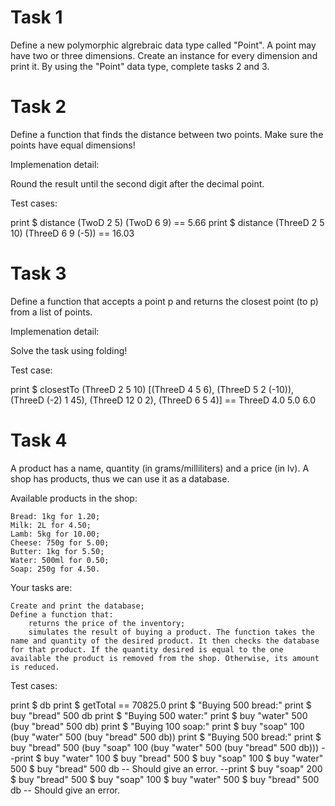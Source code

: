 # Task 1

Define a new polymorphic algrebraic data type called "Point". A point may have two or three dimensions. Create an instance for every dimension and print it. By using the "Point" data type, complete tasks 2 and 3.

# Task 2

Define a function that finds the distance between two points. Make sure the points have equal dimensions!

Implemenation detail:

Round the result until the second digit after the decimal point.

Test cases:

print $ distance (TwoD 2 5) (TwoD 6 9) == 5.66 print $ distance (ThreeD 2 5 10) (ThreeD 6 9 (-5)) == 16.03

# Task 3

Define a function that accepts a point p and returns the closest point (to p) from a list of points.

Implemenation detail:

Solve the task using folding!

Test case:

print $ closestTo (ThreeD 2 5 10) [(ThreeD 4 5 6), (ThreeD 5 2 (-10)), (ThreeD (-2) 1 45), (ThreeD 12 0 2), (ThreeD 6 5 4)] == ThreeD 4.0 5.0 6.0

# Task 4

A product has a name, quantity (in grams/milliliters) and a price (in lv). A shop has products, thus we can use it as a database.

Available products in the shop:

    Bread: 1kg for 1.20;
    Milk: 2L for 4.50;
    Lamb: 5kg for 10.00;
    Cheese: 750g for 5.00;
    Butter: 1kg for 5.50;
    Water: 500ml for 0.50;
    Soap: 250g for 4.50.

Your tasks are:

    Create and print the database;
    Define a function that:
        returns the price of the inventory;
        simulates the result of buying a product. The function takes the name and quantity of the desired product. It then checks the database for that product. If the quantity desired is equal to the one available the product is removed from the shop. Otherwise, its amount is reduced.

Test cases:

print $ db print $ getTotal == 70825.0 print $ "Buying 500 bread:" print $ buy "bread" 500 db print $ "Buying 500 water:" print $ buy "water" 500 (buy "bread" 500 db) print $ "Buying 100 soap:" print $ buy "soap" 100 (buy "water" 500 (buy "bread" 500 db)) print $ "Buying 500 bread:" print $ buy "bread" 500 (buy "soap" 100 (buy "water" 500 (buy "bread" 500 db))) --print $ buy "water" 100 $ buy "bread" 500 $ buy "soap" 100 $ buy "water" 500 $ buy "bread" 500 db -- Should give an error. --print $ buy "soap" 200 $ buy "bread" 500 $ buy "soap" 100 $ buy "water" 500 $ buy "bread" 500 db -- Should give an error.
